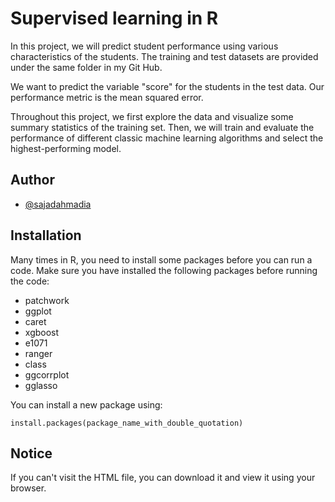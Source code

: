 
# Supervised learning in R

In this project, we will predict student performance using various characteristics of the students. The training and test datasets are provided under the same folder in my Git Hub. 

We want to predict the variable "score" for the students in the test data. Our performance metric is the mean squared error.

Throughout this project, we first explore the data and visualize some summary statistics of the training set. Then, we will train and evaluate the performance of different classic machine learning algorithms and select the highest-performing model.

## Author

- [@sajadahmadia](https://github.com/sajadahmadia)


## Installation

Many times in R, you need to install some packages before you can run a code. Make sure you have installed the following packages before running the code:

* patchwork
* ggplot
* caret
* xgboost
* e1071
* ranger
* class
* ggcorrplot
* gglasso

You can install a new package using:
`````
install.packages(package_name_with_double_quotation)
`````

## Notice

If you can't visit the HTML file, you can download it and view it using your browser. 
